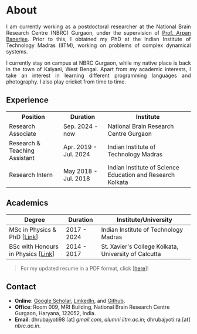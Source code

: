 # About

<div align="justify">


<p>
I am currently working as a postdoctoral researcher at the National Brain Research Centre (NBRC) Gurgaon, under the supervision of <a href="https://www.nbrc.ac.in/newweb/research/groups/arpan-banerjee">Prof. Arpan Banerjee</a>. Prior to this, I obtained my PhD at the Indian Institute of Technology Madras (IITM), working on problems of complex dynamical systems.
</p>

<p>
I currently stay on campus at NBRC Gurgaon, while my native place is back in the town of Kalyani, West Bengal. Apart from my academic interests, I take an interest in learning different programming languages and photography. I also play cricket from time to time.
</p>
</div>




## Experience

<table>
  <tr>
    <th>Position</th>
    <th>Duration</th>
    <th>Institute</th>
  </tr>
  <tr>
    <td>Research Associate</td>
    <td>Sep. 2024 - now </td>
    <td>National Brain Research Centre Gurgaon</td>
  </tr>
  <tr>
    <td>Research & Teaching Assistant</td>
    <td>Apr. 2019 - Jul. 2024</td>
    <td>Indian Institute of Technology Madras</td>
  </tr>
  <tr>
    <td>Research Intern</td>
    <td>May 2018 - Jul. 2018</td>
    <td>Indian Institute of Science Education and Research Kolkata</td>
  </tr>
</table>


## Academics

| Degree | Duration | Institute/University | 
| ------ | -------- | --------- | 
| MSc in Physics & PhD [[Link](PhD.md)]  | 2017 - 2024 | Indian Institute of Technology Madras | 
| BSc with Honours in Physics [[Link](https://drive.google.com/file/d/1kzH1EiCFbbcnvpbOTWJMMhiCC53tkvDD/view?usp=sharing)]     | 2014 - 2017 | St. Xavier's College Kolkata, University of Calcutta  |

> For my updated resume in a PDF format, click [[here](https://drive.google.com/file/d/1pDmqyZtTw7QiOCLzVDtpZioT9_SFtdWR/view)]!

## Contact


- **Online**: [Google Scholar](https://scholar.google.co.in/citations?user=2OR7h7kAAAAJ&hl=en), [LinkedIn](https://www.linkedin.com/in/dhrubajyoti-biswas/), and [Github](https://github.com/dhrubajyoti98).
- **Office**: Room 009, MRI Building, National Brain Research Centre Gurgaon, Haryana, 122052, India.
- **Email**: dhrubajyoti98 [at] _gmail.com_, _alumni.iitm.ac.in_; dhrubajyoti.ra [at] _nbrc.ac.in_.